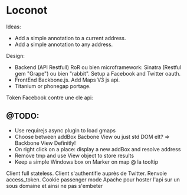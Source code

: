# Loconot

Ideas:
- Add a simple annotation to a current address.
- Add a simple annotation to any address.

Design:
- Backend (API Restfull)  RoR ou bien microframework:
Sinatra (Restful gem "Grape") ou bien "rabbit".
Setup a Facebook and Twitter oauth.
- FrontEnd Backbone.js. Add Maps V3 js api.
- Titanium or phonegap portage.

Token Facebook contre une cle api:


## @TODO:

- Use requirejs async plugin to load gmaps
- Choose between addBox Bacbone View ou just std DOM elt? => Backbone View Definitly!
- On right click on a place: display a new addBox and resolve address
- Remove tmp and use View object to store results
- Keep a simple Windows box on Marker on map @ la tooltip


Client full stateless. Client s'authentifie auprès de Twitter. Renvoie access_token.
Cookie passenger mode Apache pour hoster l'api sur un sous domaine et ainsi ne pas s'embeter